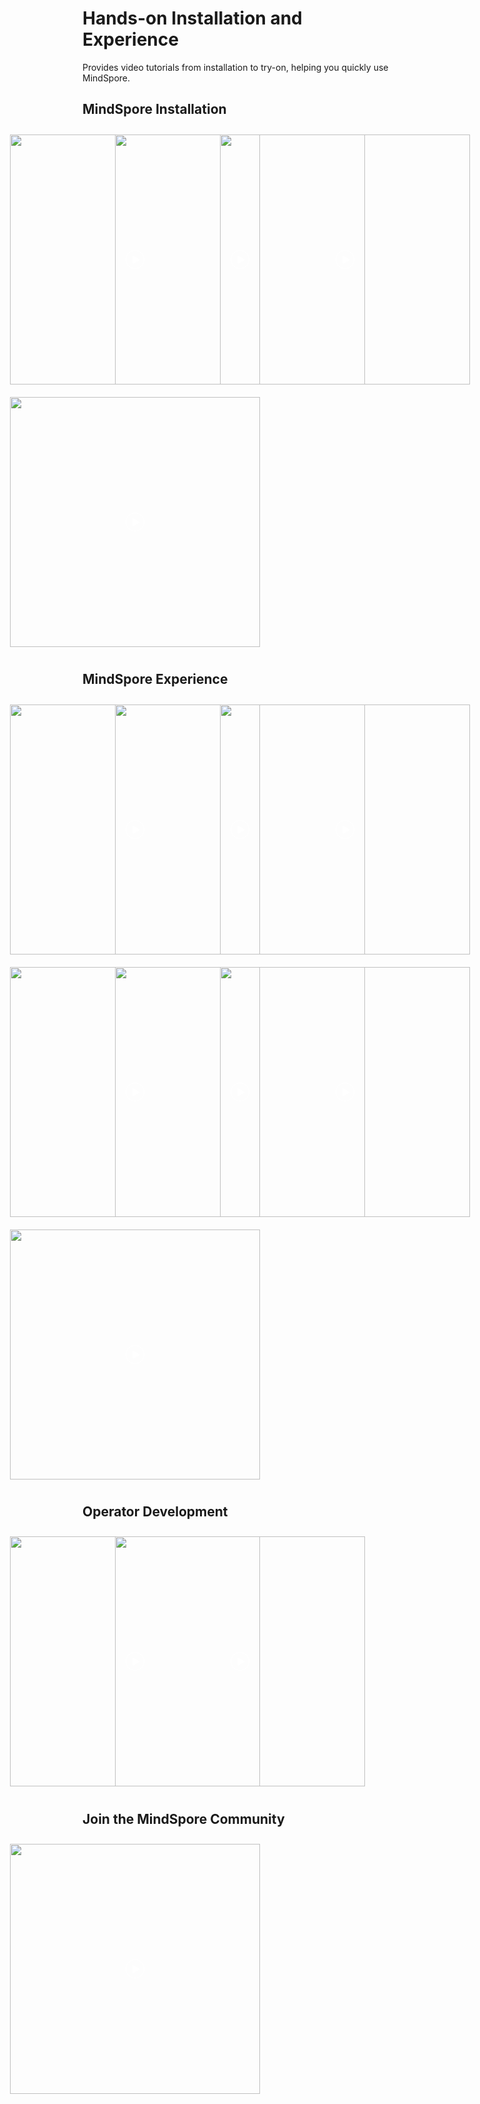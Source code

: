# Hands-on Installation and Experience

[comment]: <> (This document contains Hands-on Tutorial Series. Gitee does not support display. Please check tutorials on the official website)

Provides video tutorials from installation to try-on, helping you quickly use MindSpore.

## MindSpore Installation

<body>
     <div style="display: flex;flex-wrap: wrap;flex-direction: row;justify-content: flex-start;">
          <div
               class="video-item-wraper" style="width: 33.3%;display: flex;justify-content: center;align-items: center;padding: 10px;box-sizing: border-box;">
               <a href="https://www.mindspore.cn/tutorial/training/en/r1.0/quick_start/quick_video/cpu_ubuntu.html" target="_blank"
                    style="position: relative;">
                    <img src="https://mindspore-website.obs.cn-north-4.myhuaweicloud.com:443/teaching_video/cover/%E6%89%8B%E6%8A%8A%E6%89%8B%E7%B3%BB%E5%88%97/en-Ubuntu.png"
                         style="max-width: 100%;width: 400px;">
                    <svg style="position: absolute;left: 50%;top: 50%;width: 30px;height: 30px;transform: translate(-50%, -50%);"
                         data-v-1534670d="" id="图层_1" data-name="图层 1" xmlns="http://www.w3.org/2000/svg"
                         viewBox="0 0 30 30" class="icon-position">
                         <title data-v-1534670d="">play</title>
                         <g data-v-1534670d="" style="opacity: 0.3;">
                              <path data-v-1534670d="" d="M301.21,376.21a15,15,0,1,1-15,15A15,15,0,0,1,301.21,376.21Z"
                                   transform="translate(-286.21 -376.21)"
                                   style="fill: rgb(255, 255, 255); fill-rule: evenodd;"></path>
                         </g>
                         <path data-v-1534670d=""
                              d="M301.21,377.21a14,14,0,1,1-14,14,14,14,0,0,1,14-14m0-1a15,15,0,1,0,15,15,15,15,0,0,0-15-15Z"
                              transform="translate(-286.21 -376.21)" style="fill: rgb(255, 255, 255);"></path>
                         <path data-v-1534670d=""
                              d="M308.15,392.32l-9.39,5.28c-.72.41-1.31.06-1.31-.76v-10.5c0-.83.58-1.17,1.31-.76l9.39,5.28C308.87,391.25,308.87,391.91,308.15,392.32Z"
                              transform="translate(-286.21 -376.21)" style="fill: rgb(255, 255, 255);"></path>
                    </svg>
               </a>
          </div>
          <div
               class="video-item-wraper" style="width: 33.3%;display: flex;justify-content: center;align-items: center;padding: 10px;box-sizing: border-box;">
               <a href="https://www.mindspore.cn/tutorial/training/en/r1.0/quick_start/quick_video/cpu_windows.html" target="_blank"
                    style="position: relative;">
                    <img src="https://mindspore-website.obs.cn-north-4.myhuaweicloud.com:443/teaching_video/cover/%E6%89%8B%E6%8A%8A%E6%89%8B%E7%B3%BB%E5%88%97/en_windows%E7%AF%87.png"
                         style="max-width: 100%;width: 400px;">
                    <svg style="position: absolute;left: 50%;top: 50%;width: 30px;height: 30px;transform: translate(-50%, -50%);"
                         data-v-1534670d="" id="图层_1" data-name="图层 1" xmlns="http://www.w3.org/2000/svg"
                         viewBox="0 0 30 30" class="icon-position">
                         <title data-v-1534670d="">play</title>
                         <g data-v-1534670d="" style="opacity: 0.3;">
                              <path data-v-1534670d="" d="M301.21,376.21a15,15,0,1,1-15,15A15,15,0,0,1,301.21,376.21Z"
                                   transform="translate(-286.21 -376.21)"
                                   style="fill: rgb(255, 255, 255); fill-rule: evenodd;"></path>
                         </g>
                         <path data-v-1534670d=""
                              d="M301.21,377.21a14,14,0,1,1-14,14,14,14,0,0,1,14-14m0-1a15,15,0,1,0,15,15,15,15,0,0,0-15-15Z"
                              transform="translate(-286.21 -376.21)" style="fill: rgb(255, 255, 255);"></path>
                         <path data-v-1534670d=""
                              d="M308.15,392.32l-9.39,5.28c-.72.41-1.31.06-1.31-.76v-10.5c0-.83.58-1.17,1.31-.76l9.39,5.28C308.87,391.25,308.87,391.91,308.15,392.32Z"
                              transform="translate(-286.21 -376.21)" style="fill: rgb(255, 255, 255);"></path>
                    </svg>
               </a>
          </div>
          <div
               class="video-item-wraper" style="width: 33.3%;display: flex;justify-content: center;align-items: center;padding: 10px;box-sizing: border-box;">
               <a href="https://www.mindspore.cn/tutorial/training/en/r1.0/quick_start/quick_video/gpu.html" target="_blank"
                    style="position: relative;">
                    <img src="https://mindspore-website.obs.cn-north-4.myhuaweicloud.com:443/teaching_video/cover/%E6%89%8B%E6%8A%8A%E6%89%8B%E7%B3%BB%E5%88%97/en_GPU.png"
                         style="max-width: 100%;width: 400px;">
                    <svg style="position: absolute;left: 50%;top: 50%;width: 30px;height: 30px;transform: translate(-50%, -50%);"
                         data-v-1534670d="" id="图层_1" data-name="图层 1" xmlns="http://www.w3.org/2000/svg"
                         viewBox="0 0 30 30" class="icon-position">
                         <title data-v-1534670d="">play</title>
                         <g data-v-1534670d="" style="opacity: 0.3;">
                              <path data-v-1534670d="" d="M301.21,376.21a15,15,0,1,1-15,15A15,15,0,0,1,301.21,376.21Z"
                                   transform="translate(-286.21 -376.21)"
                                   style="fill: rgb(255, 255, 255); fill-rule: evenodd;"></path>
                         </g>
                         <path data-v-1534670d=""
                              d="M301.21,377.21a14,14,0,1,1-14,14,14,14,0,0,1,14-14m0-1a15,15,0,1,0,15,15,15,15,0,0,0-15-15Z"
                              transform="translate(-286.21 -376.21)" style="fill: rgb(255, 255, 255);"></path>
                         <path data-v-1534670d=""
                              d="M308.15,392.32l-9.39,5.28c-.72.41-1.31.06-1.31-.76v-10.5c0-.83.58-1.17,1.31-.76l9.39,5.28C308.87,391.25,308.87,391.91,308.15,392.32Z"
                              transform="translate(-286.21 -376.21)" style="fill: rgb(255, 255, 255);"></path>
                    </svg>
               </a>
          </div>
          <div
               class="video-item-wraper" style="width: 33.3%;display: flex;justify-content: center;align-items: center;padding: 10px;box-sizing: border-box;">
               <a href="https://www.mindspore.cn/tutorial/training/en/r1.0/quick_start/quick_video/ascend910.html" target="_blank"
                    style="position: relative;">
                    <img src="https://mindspore-website.obs.cn-north-4.myhuaweicloud.com:443/teaching_video/cover/%E6%89%8B%E6%8A%8A%E6%89%8B%E7%B3%BB%E5%88%97/en_Ascend.png"
                         style="max-width: 100%;width: 400px;">
                    <svg style="position: absolute;left: 50%;top: 50%;width: 30px;height: 30px;transform: translate(-50%, -50%);"
                         data-v-1534670d="" id="图层_1" data-name="图层 1" xmlns="http://www.w3.org/2000/svg"
                         viewBox="0 0 30 30" class="icon-position">
                         <title data-v-1534670d="">play</title>
                         <g data-v-1534670d="" style="opacity: 0.3;">
                              <path data-v-1534670d="" d="M301.21,376.21a15,15,0,1,1-15,15A15,15,0,0,1,301.21,376.21Z"
                                   transform="translate(-286.21 -376.21)"
                                   style="fill: rgb(255, 255, 255); fill-rule: evenodd;"></path>
                         </g>
                         <path data-v-1534670d=""
                              d="M301.21,377.21a14,14,0,1,1-14,14,14,14,0,0,1,14-14m0-1a15,15,0,1,0,15,15,15,15,0,0,0-15-15Z"
                              transform="translate(-286.21 -376.21)" style="fill: rgb(255, 255, 255);"></path>
                         <path data-v-1534670d=""
                              d="M308.15,392.32l-9.39,5.28c-.72.41-1.31.06-1.31-.76v-10.5c0-.83.58-1.17,1.31-.76l9.39,5.28C308.87,391.25,308.87,391.91,308.15,392.32Z"
                              transform="translate(-286.21 -376.21)" style="fill: rgb(255, 255, 255);"></path>
                    </svg>
               </a>
          </div>
     </div>

</body>


## MindSpore Experience

<body>
     <div style="display: flex;flex-wrap: wrap;flex-direction: row;justify-content: flex-start;">
          <div
               class="video-item-wraper" style="width: 33.3%;display: flex;justify-content: center;align-items: center;padding: 10px;box-sizing: border-box;">
               <a href="https://www.mindspore.cn/tutorial/training/en/r1.0/quick_start/quick_video/quick_start_video.html" target="_blank"
                    style="position: relative;">
                    <img src="https://mindspore-website.obs.cn-north-4.myhuaweicloud.com:443/teaching_video/cover/%E6%89%8B%E6%8A%8A%E6%89%8B%E7%B3%BB%E5%88%97/en_%E5%BF%AB%E9%80%9F%E5%85%A5%E9%97%A8.png"
                         style="max-width: 100%;width: 400px;">
                    <svg style="position: absolute;left: 50%;top: 50%;width: 30px;height: 30px;transform: translate(-50%, -50%);"
                         data-v-1534670d="" id="图层_1" data-name="图层 1" xmlns="http://www.w3.org/2000/svg"
                         viewBox="0 0 30 30" class="icon-position">
                         <title data-v-1534670d="">play</title>
                         <g data-v-1534670d="" style="opacity: 0.3;">
                              <path data-v-1534670d="" d="M301.21,376.21a15,15,0,1,1-15,15A15,15,0,0,1,301.21,376.21Z"
                                   transform="translate(-286.21 -376.21)"
                                   style="fill: rgb(255, 255, 255); fill-rule: evenodd;"></path>
                         </g>
                         <path data-v-1534670d=""
                              d="M301.21,377.21a14,14,0,1,1-14,14,14,14,0,0,1,14-14m0-1a15,15,0,1,0,15,15,15,15,0,0,0-15-15Z"
                              transform="translate(-286.21 -376.21)" style="fill: rgb(255, 255, 255);"></path>
                         <path data-v-1534670d=""
                              d="M308.15,392.32l-9.39,5.28c-.72.41-1.31.06-1.31-.76v-10.5c0-.83.58-1.17,1.31-.76l9.39,5.28C308.87,391.25,308.87,391.91,308.15,392.32Z"
                              transform="translate(-286.21 -376.21)" style="fill: rgb(255, 255, 255);"></path>
                    </svg>
               </a>
          </div>
          <div
               class="video-item-wraper" style="width: 33.3%;display: flex;justify-content: center;align-items: center;padding: 10px;box-sizing: border-box;">
               <a href="https://www.mindspore.cn/tutorial/training/en/r1.0/quick_start/quick_video/loading_the_dataset_and_converting_data_format.html" target="_blank"
                    style="position: relative;">
                    <img src="https://mindspore-website.obs.cn-north-4.myhuaweicloud.com:443/teaching_video/cover/%E6%89%8B%E6%8A%8A%E6%89%8B%E7%B3%BB%E5%88%97/Load%20Dataset%E6%B1%87%E6%80%BB%E9%A1%B5.png"
                         style="max-width: 100%;width: 400px;">
                    <svg style="position: absolute;left: 50%;top: 50%;width: 30px;height: 30px;transform: translate(-50%, -50%);"
                         data-v-1534670d="" id="图层_1" data-name="图层 1" xmlns="http://www.w3.org/2000/svg"
                         viewBox="0 0 30 30" class="icon-position">
                         <title data-v-1534670d="">play</title>
                         <g data-v-1534670d="" style="opacity: 0.3;">
                              <path data-v-1534670d="" d="M301.21,376.21a15,15,0,1,1-15,15A15,15,0,0,1,301.21,376.21Z"
                                   transform="translate(-286.21 -376.21)"
                                   style="fill: rgb(255, 255, 255); fill-rule: evenodd;"></path>
                         </g>
                         <path data-v-1534670d=""
                              d="M301.21,377.21a14,14,0,1,1-14,14,14,14,0,0,1,14-14m0-1a15,15,0,1,0,15,15,15,15,0,0,0-15-15Z"
                              transform="translate(-286.21 -376.21)" style="fill: rgb(255, 255, 255);"></path>
                         <path data-v-1534670d=""
                              d="M308.15,392.32l-9.39,5.28c-.72.41-1.31.06-1.31-.76v-10.5c0-.83.58-1.17,1.31-.76l9.39,5.28C308.87,391.25,308.87,391.91,308.15,392.32Z"
                              transform="translate(-286.21 -376.21)" style="fill: rgb(255, 255, 255);"></path>
                    </svg>
               </a>
          </div>
          <div
               class="video-item-wraper" style="width: 33.3%;display: flex;justify-content: center;align-items: center;padding: 10px;box-sizing: border-box;">
               <a href="https://www.mindspore.cn/tutorial/training/en/r1.0/quick_start/quick_video/saving_and_loading_model_parameters.html" target="_blank"
                    style="position: relative;">
                    <img src="https://mindspore-website.obs.cn-north-4.myhuaweicloud.com:443/teaching_video/cover/%E6%89%8B%E6%8A%8A%E6%89%8B%E7%B3%BB%E5%88%97/en_%E6%A8%A1%E5%9E%8B%E5%8F%82%E6%95%B0%E7%9A%84%E4%BF%9D%E5%AD%98%E5%92%8C%E5%8A%A0%E8%BD%BD%20.png"
                         style="max-width: 100%;width: 400px;">
                    <svg style="position: absolute;left: 50%;top: 50%;width: 30px;height: 30px;transform: translate(-50%, -50%);"
                         data-v-1534670d="" id="图层_1" data-name="图层 1" xmlns="http://www.w3.org/2000/svg"
                         viewBox="0 0 30 30" class="icon-position">
                         <title data-v-1534670d="">play</title>
                         <g data-v-1534670d="" style="opacity: 0.3;">
                              <path data-v-1534670d="" d="M301.21,376.21a15,15,0,1,1-15,15A15,15,0,0,1,301.21,376.21Z"
                                   transform="translate(-286.21 -376.21)"
                                   style="fill: rgb(255, 255, 255); fill-rule: evenodd;"></path>
                         </g>
                         <path data-v-1534670d=""
                              d="M301.21,377.21a14,14,0,1,1-14,14,14,14,0,0,1,14-14m0-1a15,15,0,1,0,15,15,15,15,0,0,0-15-15Z"
                              transform="translate(-286.21 -376.21)" style="fill: rgb(255, 255, 255);"></path>
                         <path data-v-1534670d=""
                              d="M308.15,392.32l-9.39,5.28c-.72.41-1.31.06-1.31-.76v-10.5c0-.83.58-1.17,1.31-.76l9.39,5.28C308.87,391.25,308.87,391.91,308.15,392.32Z"
                              transform="translate(-286.21 -376.21)" style="fill: rgb(255, 255, 255);"></path>
                    </svg>
               </a>
          </div>
          <div
               class="video-item-wraper" style="width: 33.3%;display: flex;justify-content: center;align-items: center;padding: 10px;box-sizing: border-box;">
               <a href="https://www.mindspore.cn/tutorial/training/en/r1.0/quick_start/quick_video/customized_debugging.html" target="_blank"
                    style="position: relative;">
                    <img src="https://mindspore-website.obs.cn-north-4.myhuaweicloud.com:443/teaching_video/cover/%E6%89%8B%E6%8A%8A%E6%89%8B%E7%B3%BB%E5%88%97/en_%E8%87%AA%E5%AE%9A%E4%B9%89%E8%B0%83%E8%AF%95%20.png"
                         style="max-width: 100%;width: 400px;">
                    <svg style="position: absolute;left: 50%;top: 50%;width: 30px;height: 30px;transform: translate(-50%, -50%);"
                         data-v-1534670d="" id="图层_1" data-name="图层 1" xmlns="http://www.w3.org/2000/svg"
                         viewBox="0 0 30 30" class="icon-position">
                         <title data-v-1534670d="">play</title>
                         <g data-v-1534670d="" style="opacity: 0.3;">
                              <path data-v-1534670d="" d="M301.21,376.21a15,15,0,1,1-15,15A15,15,0,0,1,301.21,376.21Z"
                                   transform="translate(-286.21 -376.21)"
                                   style="fill: rgb(255, 255, 255); fill-rule: evenodd;"></path>
                         </g>
                         <path data-v-1534670d=""
                              d="M301.21,377.21a14,14,0,1,1-14,14,14,14,0,0,1,14-14m0-1a15,15,0,1,0,15,15,15,15,0,0,0-15-15Z"
                              transform="translate(-286.21 -376.21)" style="fill: rgb(255, 255, 255);"></path>
                         <path data-v-1534670d=""
                              d="M308.15,392.32l-9.39,5.28c-.72.41-1.31.06-1.31-.76v-10.5c0-.83.58-1.17,1.31-.76l9.39,5.28C308.87,391.25,308.87,391.91,308.15,392.32Z"
                              transform="translate(-286.21 -376.21)" style="fill: rgb(255, 255, 255);"></path>
                    </svg>
               </a>
          </div>
          <div
               class="video-item-wraper" style="width: 33.3%;display: flex;justify-content: center;align-items: center;padding: 10px;box-sizing: border-box;">
               <a href="https://www.mindspore.cn/tutorial/training/en/r1.0/quick_start/quick_video/mindInsight_installation_and_common_commands.html" target="_blank"
                    style="position: relative;">
                    <img src="https://mindspore-website.obs.cn-north-4.myhuaweicloud.com:443/teaching_video/cover/%E6%89%8B%E6%8A%8A%E6%89%8B%E7%B3%BB%E5%88%97/en_%E5%AE%89%E8%A3%85%E4%B8%8E%E5%B8%B8%E7%94%A8%E5%91%BD%E4%BB%A4.png"
                         style="max-width: 100%;width: 400px;">
                    <svg style="position: absolute;left: 50%;top: 50%;width: 30px;height: 30px;transform: translate(-50%, -50%);"
                         data-v-1534670d="" id="图层_1" data-name="图层 1" xmlns="http://www.w3.org/2000/svg"
                         viewBox="0 0 30 30" class="icon-position">
                         <title data-v-1534670d="">play</title>
                         <g data-v-1534670d="" style="opacity: 0.3;">
                              <path data-v-1534670d="" d="M301.21,376.21a15,15,0,1,1-15,15A15,15,0,0,1,301.21,376.21Z"
                                   transform="translate(-286.21 -376.21)"
                                   style="fill: rgb(255, 255, 255); fill-rule: evenodd;"></path>
                         </g>
                         <path data-v-1534670d=""
                              d="M301.21,377.21a14,14,0,1,1-14,14,14,14,0,0,1,14-14m0-1a15,15,0,1,0,15,15,15,15,0,0,0-15-15Z"
                              transform="translate(-286.21 -376.21)" style="fill: rgb(255, 255, 255);"></path>
                         <path data-v-1534670d=""
                              d="M308.15,392.32l-9.39,5.28c-.72.41-1.31.06-1.31-.76v-10.5c0-.83.58-1.17,1.31-.76l9.39,5.28C308.87,391.25,308.87,391.91,308.15,392.32Z"
                              transform="translate(-286.21 -376.21)" style="fill: rgb(255, 255, 255);"></path>
                    </svg>
               </a>
          </div>
          <div
               class="video-item-wraper" style="width: 33.3%;display: flex;justify-content: center;align-items: center;padding: 10px;box-sizing: border-box;">
               <a href="https://www.mindspore.cn/tutorial/training/en/r1.0/quick_start/quick_video/mindInsight_dashboard.html" target="_blank"
                    style="position: relative;">
                    <img src="https://mindspore-website.obs.cn-north-4.myhuaweicloud.com:443/teaching_video/cover/%E6%89%8B%E6%8A%8A%E6%89%8B%E7%B3%BB%E5%88%97/MindInsight%20TD%E6%B1%87%E6%80%BB%E9%A1%B5%20en.png"
                         style="max-width: 100%;width: 400px;">
                    <svg style="position: absolute;left: 50%;top: 50%;width: 30px;height: 30px;transform: translate(-50%, -50%);"
                         data-v-1534670d="" id="图层_1" data-name="图层 1" xmlns="http://www.w3.org/2000/svg"
                         viewBox="0 0 30 30" class="icon-position">
                         <title data-v-1534670d="">play</title>
                         <g data-v-1534670d="" style="opacity: 0.3;">
                              <path data-v-1534670d="" d="M301.21,376.21a15,15,0,1,1-15,15A15,15,0,0,1,301.21,376.21Z"
                                   transform="translate(-286.21 -376.21)"
                                   style="fill: rgb(255, 255, 255); fill-rule: evenodd;"></path>
                         </g>
                         <path data-v-1534670d=""
                              d="M301.21,377.21a14,14,0,1,1-14,14,14,14,0,0,1,14-14m0-1a15,15,0,1,0,15,15,15,15,0,0,0-15-15Z"
                              transform="translate(-286.21 -376.21)" style="fill: rgb(255, 255, 255);"></path>
                         <path data-v-1534670d=""
                              d="M308.15,392.32l-9.39,5.28c-.72.41-1.31.06-1.31-.76v-10.5c0-.83.58-1.17,1.31-.76l9.39,5.28C308.87,391.25,308.87,391.91,308.15,392.32Z"
                              transform="translate(-286.21 -376.21)" style="fill: rgb(255, 255, 255);"></path>
                    </svg>
               </a>
          </div>
           <div
               class="video-item-wraper" style="width: 33.3%;display: flex;justify-content: center;align-items: center;padding: 10px;box-sizing: border-box;">
               <a href="https://www.mindspore.cn/tutorial/training/en/r1.0/quick_start/quick_video/mindInsight_lineage_and_scalars_comparision.html" target="_blank"
                    style="position: relative;">
                    <img src="https://mindspore-website.obs.cn-north-4.myhuaweicloud.com:443/teaching_video/cover/%E6%89%8B%E6%8A%8A%E6%89%8B%E7%B3%BB%E5%88%97/MindInsight%20%E6%BA%AF%E6%BA%90%E4%B8%8E%E5%AF%B9%E6%AF%94%E7%9C%8B%E6%9D%BF%E6%B1%87%E6%80%BB%E9%A1%B5En.png"
                         style="max-width: 100%;width: 400px;">
                    <svg style="position: absolute;left: 50%;top: 50%;width: 30px;height: 30px;transform: translate(-50%, -50%);"
                         data-v-1534670d="" id="图层_1" data-name="图层 1" xmlns="http://www.w3.org/2000/svg"
                         viewBox="0 0 30 30" class="icon-position">
                         <title data-v-1534670d="">play</title>
                         <g data-v-1534670d="" style="opacity: 0.3;">
                              <path data-v-1534670d="" d="M301.21,376.21a15,15,0,1,1-15,15A15,15,0,0,1,301.21,376.21Z"
                                   transform="translate(-286.21 -376.21)"
                                   style="fill: rgb(255, 255, 255); fill-rule: evenodd;"></path>
                         </g>
                         <path data-v-1534670d=""
                              d="M301.21,377.21a14,14,0,1,1-14,14,14,14,0,0,1,14-14m0-1a15,15,0,1,0,15,15,15,15,0,0,0-15-15Z"
                              transform="translate(-286.21 -376.21)" style="fill: rgb(255, 255, 255);"></path>
                         <path data-v-1534670d=""
                              d="M308.15,392.32l-9.39,5.28c-.72.41-1.31.06-1.31-.76v-10.5c0-.83.58-1.17,1.31-.76l9.39,5.28C308.87,391.25,308.87,391.91,308.15,392.32Z"
                              transform="translate(-286.21 -376.21)" style="fill: rgb(255, 255, 255);"></path>
                    </svg>
               </a>
          </div>
     </div>

</body>

## Operator Development

<body>
     <div style="display: flex;flex-wrap: wrap;flex-direction: row;justify-content: flex-start;">
          <div
               class="video-item-wraper" style="width: 33.3%;display: flex;justify-content: center;align-items: center;padding: 10px;box-sizing: border-box;">
               <a href="https://www.mindspore.cn/tutorial/training/en/r1.0/quick_start/quick_video/gpu_operator_development.html" target="_blank"
                    style="position: relative;">
                    <img src="https://mindspore-website.obs.cn-north-4.myhuaweicloud.com:443/teaching_video/cover/%E6%89%8B%E6%8A%8A%E6%89%8B%E7%B3%BB%E5%88%97/GPU%E7%AE%97%E5%AD%90%E5%BC%80%E5%8F%91%E6%B1%87%E6%80%BB%E9%A1%B5en.png"
                         style="max-width: 100%;width: 400px;">
                    <svg style="position: absolute;left: 50%;top: 50%;width: 30px;height: 30px;transform: translate(-50%, -50%);"
                         data-v-1534670d="" id="图层_1" data-name="图层 1" xmlns="http://www.w3.org/2000/svg"
                         viewBox="0 0 30 30" class="icon-position">
                         <title data-v-1534670d="">play</title>
                         <g data-v-1534670d="" style="opacity: 0.3;">
                              <path data-v-1534670d="" d="M301.21,376.21a15,15,0,1,1-15,15A15,15,0,0,1,301.21,376.21Z"
                                   transform="translate(-286.21 -376.21)"
                                   style="fill: rgb(255, 255, 255); fill-rule: evenodd;"></path>
                         </g>
                         <path data-v-1534670d=""
                              d="M301.21,377.21a14,14,0,1,1-14,14,14,14,0,0,1,14-14m0-1a15,15,0,1,0,15,15,15,15,0,0,0-15-15Z"
                              transform="translate(-286.21 -376.21)" style="fill: rgb(255, 255, 255);"></path>
                         <path data-v-1534670d=""
                              d="M308.15,392.32l-9.39,5.28c-.72.41-1.31.06-1.31-.76v-10.5c0-.83.58-1.17,1.31-.76l9.39,5.28C308.87,391.25,308.87,391.91,308.15,392.32Z"
                              transform="translate(-286.21 -376.21)" style="fill: rgb(255, 255, 255);"></path>
                    </svg>
               </a>
          </div>
          <div
               class="video-item-wraper" style="width: 33.3%;display: flex;justify-content: center;align-items: center;padding: 10px;box-sizing: border-box;">
               <a href="https://www.mindspore.cn/tutorial/training/en/r1.0/quick_start/quick_video/cpu_operator_development.html" target="_blank"
                    style="position: relative;">
                    <img src="https://mindspore-website.obs.cn-north-4.myhuaweicloud.com:443/teaching_video/cover/%E6%89%8B%E6%8A%8A%E6%89%8B%E7%B3%BB%E5%88%97/CPU%E7%AE%97%E5%AD%90%E5%BC%80%E5%8F%91_%E6%B1%87%E6%80%BB%E9%A1%B5en.png"
                         style="max-width: 100%;width: 400px;">
                    <svg style="position: absolute;left: 50%;top: 50%;width: 30px;height: 30px;transform: translate(-50%, -50%);"
                         data-v-1534670d="" id="图层_1" data-name="图层 1" xmlns="http://www.w3.org/2000/svg"
                         viewBox="0 0 30 30" class="icon-position">
                         <title data-v-1534670d="">play</title>
                         <g data-v-1534670d="" style="opacity: 0.3;">
                              <path data-v-1534670d="" d="M301.21,376.21a15,15,0,1,1-15,15A15,15,0,0,1,301.21,376.21Z"
                                   transform="translate(-286.21 -376.21)"
                                   style="fill: rgb(255, 255, 255); fill-rule: evenodd;"></path>
                         </g>
                         <path data-v-1534670d=""
                              d="M301.21,377.21a14,14,0,1,1-14,14,14,14,0,0,1,14-14m0-1a15,15,0,1,0,15,15,15,15,0,0,0-15-15Z"
                              transform="translate(-286.21 -376.21)" style="fill: rgb(255, 255, 255);"></path>
                         <path data-v-1534670d=""
                              d="M308.15,392.32l-9.39,5.28c-.72.41-1.31.06-1.31-.76v-10.5c0-.83.58-1.17,1.31-.76l9.39,5.28C308.87,391.25,308.87,391.91,308.15,392.32Z"
                              transform="translate(-286.21 -376.21)" style="fill: rgb(255, 255, 255);"></path>
                    </svg>
               </a>
          </div>
     </div>

</body>

## Join the MindSpore Community

<body>
     <div style="display: flex;flex-wrap: wrap;flex-direction: row;justify-content: flex-start;">
          <div
               class="video-item-wraper" style="width: 33.3%;display: flex;justify-content: center;align-items: center;padding: 10px;box-sizing: border-box;">
               <a href="https://www.mindspore.cn/tutorial/training/en/r1.0/quick_start/quick_video/community.html" target="_blank"
                    style="position: relative;">
                    <img src="https://mindspore-website.obs.cn-north-4.myhuaweicloud.com:443/teaching_video/cover/%E6%89%8B%E6%8A%8A%E6%89%8B%E7%B3%BB%E5%88%97/%E6%B1%87%E6%80%BB%E9%A1%B5community%20building.png"
                         style="max-width: 100%;width: 400px;">
                    <svg style="position: absolute;left: 50%;top: 50%;width: 30px;height: 30px;transform: translate(-50%, -50%);"
                         data-v-1534670d="" id="图层_1" data-name="图层 1" xmlns="http://www.w3.org/2000/svg"
                         viewBox="0 0 30 30" class="icon-position">
                         <title data-v-1534670d="">play</title>
                         <g data-v-1534670d="" style="opacity: 0.3;">
                              <path data-v-1534670d="" d="M301.21,376.21a15,15,0,1,1-15,15A15,15,0,0,1,301.21,376.21Z"
                                   transform="translate(-286.21 -376.21)"
                                   style="fill: rgb(255, 255, 255); fill-rule: evenodd;"></path>
                         </g>
                         <path data-v-1534670d=""
                              d="M301.21,377.21a14,14,0,1,1-14,14,14,14,0,0,1,14-14m0-1a15,15,0,1,0,15,15,15,15,0,0,0-15-15Z"
                              transform="translate(-286.21 -376.21)" style="fill: rgb(255, 255, 255);"></path>
                         <path data-v-1534670d=""
                              d="M308.15,392.32l-9.39,5.28c-.72.41-1.31.06-1.31-.76v-10.5c0-.83.58-1.17,1.31-.76l9.39,5.28C308.87,391.25,308.87,391.91,308.15,392.32Z"
                              transform="translate(-286.21 -376.21)" style="fill: rgb(255, 255, 255);"></path>
                    </svg>
               </a>
          </div>
     </div>

</body>